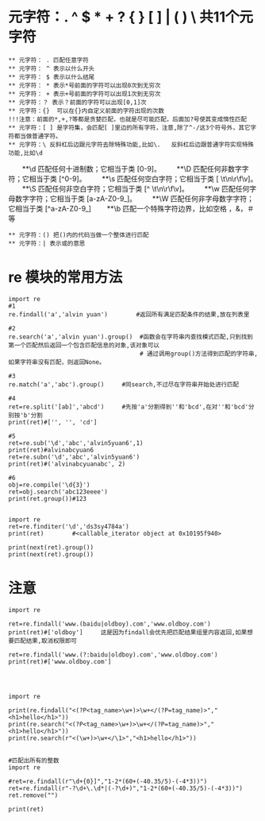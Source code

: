 
# 元字符：.  ^  $  *  +  ?  { }  [ ]  |  ( )  \  共11个元字符
    ** 元字符： . 匹配任意字符
    ** 元字符： ^ 表示以什么开头
    ** 元字符： $ 表示以什么结尾
    ** 元字符： * 表示*号前面的字符可以出现0次到无穷次
    ** 元字符： + 表示+号前面的字符可以出现1次到无穷次
    ** 元字符：？ 表示？前面的字符可以出现[0,1]次
    ** 元字符：{}  可以在{}内自定义前面的字符出现的次数
    !!!注意：前面的*,+,?等都是贪婪匹配，也就是尽可能匹配，后面加?号使其变成惰性匹配
    ** 元字符：[ ] 是字符集，会匹配[ ]里边的所有字符，注意,除了^-/这3个符号外，其它字符都当做普通字符。
    ** 元字符：\ 反斜杠后边跟元字符去除特殊功能,比如\.   反斜杠后边跟普通字符实现特殊功能,比如\d

　　**\d  匹配任何十进制数；它相当于类 [0-9]。
　　**\D  匹配任何非数字字符；它相当于类 [^0-9]。
　　**\s  匹配任何空白字符；它相当于类 [ \t\n\r\f\v]。
　　**\S  匹配任何非空白字符；它相当于类 [^ \t\n\r\f\v]。
　　**\w  匹配任何字母数字字符；它相当于类 [a-zA-Z0-9_]。
　　**\W  匹配任何非字母数字字符；它相当于类 [^a-zA-Z0-9_]
　　**\b  匹配一个特殊字符边界，比如空格 ，&，＃等
    
    ** 元字符：() 把()内的代码当做一个整体进行匹配
    ** 元字符：| 表示或的意思
# re 模块的常用方法
    import re
    #1
    re.findall('a','alvin yuan')        #返回所有满足匹配条件的结果,放在列表里

    #2
    re.search('a','alvin yuan').group()  #函数会在字符串内查找模式匹配,只到找到第一个匹配然后返回一个包含匹配信息的对象,该对象可以
                                         # 通过调用group()方法得到匹配的字符串,如果字符串没有匹配，则返回None。
     
    #3
    re.match('a','abc').group()     #同search,不过尽在字符串开始处进行匹配
     
    #4
    ret=re.split('[ab]','abcd')     #先按'a'分割得到''和'bcd',在对''和'bcd'分别按'b'分割
    print(ret)#['', '', 'cd']
     
    #5
    ret=re.sub('\d','abc','alvin5yuan6',1)
    print(ret)#alvinabcyuan6
    ret=re.subn('\d','abc','alvin5yuan6')
    print(ret)#('alvinabcyuanabc', 2)
     
    #6
    obj=re.compile('\d{3}')
    ret=obj.search('abc123eeee')
    print(ret.group())#123 


    import re
    ret=re.finditer('\d','ds3sy4784a')
    print(ret)        #<callable_iterator object at 0x10195f940>
     
    print(next(ret).group())
    print(next(ret).group())
# 注意
    import re
 
    ret=re.findall('www.(baidu|oldboy).com','www.oldboy.com')
    print(ret)#['oldboy']     这是因为findall会优先把匹配结果组里内容返回,如果想要匹配结果,取消权限即可
     
    ret=re.findall('www.(?:baidu|oldboy).com','www.oldboy.com')
    print(ret)#['www.oldboy.com']




    import re

    print(re.findall("<(?P<tag_name>\w+)>\w+</(?P=tag_name)>","<h1>hello</h1>"))
    print(re.search("<(?P<tag_name>\w+)>\w+</(?P=tag_name)>","<h1>hello</h1>"))
    print(re.search(r"<(\w+)>\w+</\1>","<h1>hello</h1>"))


    #匹配出所有的整数
    import re

    #ret=re.findall(r"\d+{0}]","1-2*(60+(-40.35/5)-(-4*3))")
    ret=re.findall(r"-?\d+\.\d*|(-?\d+)","1-2*(60+(-40.35/5)-(-4*3))")
    ret.remove("")

    print(ret)
